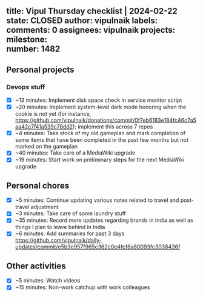 title:	Vipul Thursday checklist | 2024-02-22
state:	CLOSED
author:	vipulnaik
labels:	
comments:	0
assignees:	vipulnaik
projects:	
milestone:	
number:	1482
--
## Personal projects

### Devops stuff

- [x] ~13 minutes: Implement disk space check in service monitor script
- [x] ~20 minutes: Implement system-level dark mode honoring when the cookie is not yet (for instance, https://github.com/vipulnaik/donations/commit/0f7eb6183e184fc46c7a5aa42c7f41a539c78dd2); implement this across 7 repos
- [x] ~4 minutes: Take stock of my old gameplan and mark completion of some items that have been completed in the past few months but not marked on the gameplan
- [x] ~40 minutes: Take care of a MediaWiki upgrade
- [x] ~19 minutes: Start work on preliminary steps for the next MediaWiki upgrade 

## Personal chores

- [x] ~5 minutes: Continue updating various notes related to travel and post-travel adjustment
- [x] ~3 minutes: Take care of some laundry stuff
- [x] ~35 minutes: Record more updates regarding brands in India as well as things I plan to leave behind in India
- [x] ~6 minutes: Add summaries for past 3 days https://github.com/vipulnaik/daily-updates/commit/e5b3e957f965c362c0e4fcf6a80093fc3038436f

## Other activities

- [x] ~5 minutes: Watch videos
- [x] ~15 minutes: Non-work catchup with work colleagues
